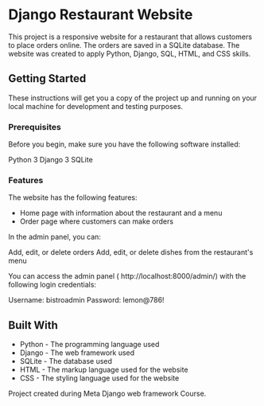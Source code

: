 # Django Restaurant Website

This project is a responsive website for a restaurant that allows customers to place orders online. The orders are saved in a SQLite database. The website was created to apply Python, Django, SQL, HTML, and CSS skills.

## Getting Started

These instructions will get you a copy of the project up and running on your local machine for development and testing purposes.

### Prerequisites

Before you begin, make sure you have the following software installed:

Python 3
Django 3
SQLite

### Features

The website has the following features:

- Home page with information about the restaurant and a menu
- Order page where customers can make orders

In the admin panel, you can:

Add, edit, or delete orders
Add, edit, or delete dishes from the restaurant's menu

You can access the admin panel ( http://localhost:8000/admin/) with the following login credentials:

Username: bistroadmin
Password: lemon@786!

## Built With

- Python - The programming language used
- Django - The web framework used
- SQLite - The database used
- HTML - The markup language used for the website
- CSS - The styling language used for the website


Project created during Meta Django web framework Course.
